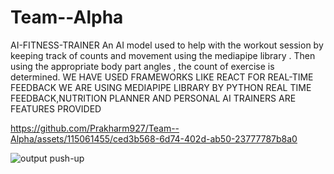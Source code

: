 # Team--Alpha
AI-FITNESS-TRAINER
An AI model used to help with the workout session by keeping track of counts and movement using the mediapipe library . Then using the appropriate body part angles , the count of exercise is determined.
WE HAVE USED FRAMEWORKS LIKE REACT
FOR REAL-TIME FEEDBACK WE ARE USING MEDIAPIPE LIBRARY BY PYTHON
REAL TIME FEEDBACK,NUTRITION PLANNER AND PERSONAL AI TRAINERS ARE FEATURES PROVIDED 




https://github.com/Prakharm927/Team--Alpha/assets/115061455/ced3b568-6d74-402d-ab50-23777787b8a0




![output push-up](https://github.com/Prakharm927/Team--Alpha/assets/115061455/11603209-a9fa-4153-96c8-8675ab9eb290)
